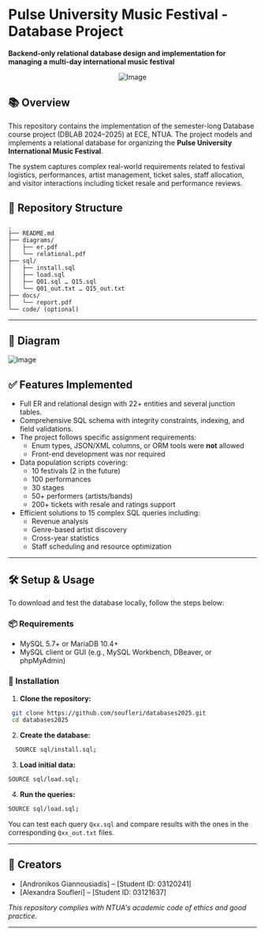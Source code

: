 # Pulse University Music Festival - Database Project

**Backend-only relational database design and implementation for managing a multi-day international music festival**


<div align="center">
  <img src="https://github.com/user-attachments/assets/42b33f14-68a2-4caa-97bf-4d33944cf98e" alt="Image" />
</div>

## 📚 Overview

This repository contains the implementation of the semester-long Database course project (DBLAB 2024–2025) at ECE, NTUA. The project models and implements a relational database for organizing the **Pulse University International Music Festival**.

The system captures complex real-world requirements related to festival logistics, performances, artist management, ticket sales, staff allocation, and visitor interactions including ticket resale and performance reviews.

## 📁 Repository Structure
```text
.
├── README.md
├── diagrams/
│   ├── er.pdf
│   └── relational.pdf
├── sql/
│   ├── install.sql
│   ├── load.sql
│   ├── Q01.sql … Q15.sql
│   └── Q01_out.txt … Q15_out.txt
├── docs/
│   └── report.pdf
└── code/ (optional)
```
---
## 🔳 Diagram
![Image](https://github.com/user-attachments/assets/d2fb9093-c4b5-46f5-9b3a-0855cd77c3e0)

## ✅ Features Implemented

- Full ER and relational design with 22+ entities and several junction tables.
- Comprehensive SQL schema with integrity constraints, indexing, and field validations.
- The project follows specific assignment requirements:
  - Enum types, JSON/XML columns, or ORM tools were **not** allowed
  - Front-end development was nor required
- Data population scripts covering:
  - 10 festivals (2 in the future)
  - 100 performances
  - 30 stages
  - 50+ performers (artists/bands)
  - 200+ tickets with resale and ratings support
- Efficient solutions to 15 complex SQL queries including:
  - Revenue analysis
  - Genre-based artist discovery
  - Cross-year statistics
  - Staff scheduling and resource optimization

---

## 🛠 Setup & Usage

To download and test the database locally, follow the steps below:

### 📦 Requirements
- MySQL 5.7+ or MariaDB 10.4+
- MySQL client or GUI (e.g., MySQL Workbench, DBeaver, or phpMyAdmin)

### 💾 Installation
1. **Clone the repository:**
  ```bash
   git clone https://github.com/soufleri/databases2025.git
   cd databases2025
  ```
2. **Create the database:**
  ```bash  
    SOURCE sql/install.sql;
  ```
3. **Load initial data:**
  ```bash
  SOURCE sql/load.sql;
  ```
4. **Run the queries:**
  ```bash
  SOURCE sql/load.sql;
  ```
  You can test each query `Qxx.sql` and compare results with the ones in the corresponding `Qxx_out.txt` files.

  ---

## 👥 Creators

- [Andronikos Giannousiadis] – [Student ID: 03120241]
- [Alexandra Soufleri] – [Student ID: 03121637]

*This repository complies with NTUA's academic code of ethics and good practice.*

---
